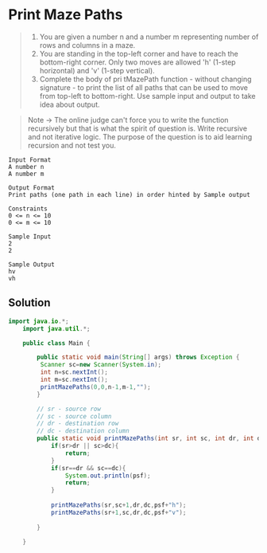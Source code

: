 # Print Maze Paths

> 1. You are given a number n and a number m representing number of rows and columns in a maze.
> 2. You are standing in the top-left corner and have to reach the bottom-right corner. Only two moves are allowed 'h' (1-step horizontal) and 'v' (1-step vertical).
> 3. Complete the body of pri tMazePath function - without changing signature - to print the list of all paths that can be used to move from top-left to bottom-right.
Use sample input and output to take idea about output.

> Note -> The online judge can't force you to write the function recursively but that is what the spirit of question is. Write recursive and not iterative logic. The purpose of the question is to aid learning recursion and not test you.
```text
Input Format
A number n
A number m

Output Format
Print paths (one path in each line) in order hinted by Sample output

Constraints
0 <= n <= 10
0 <= m <= 10

Sample Input
2
2

Sample Output
hv
vh
```
## Solution
```java
import java.io.*;
	import java.util.*;

	public class Main {

	    public static void main(String[] args) throws Exception {
         Scanner sc=new Scanner(System.in);
         int n=sc.nextInt();
         int m=sc.nextInt();
         printMazePaths(0,0,n-1,m-1,"");
	    }

	    // sr - source row
	    // sc - source column
	    // dr - destination row
	    // dc - destination column
	    public static void printMazePaths(int sr, int sc, int dr, int dc, String psf) {
	        if(sr>dr || sc>dc){
	            return;
	        }
	        if(sr==dr && sc==dc){
	            System.out.println(psf);
	            return;
	        }
	        
	        printMazePaths(sr,sc+1,dr,dc,psf+"h");
	        printMazePaths(sr+1,sc,dr,dc,psf+"v");
	        
	    }

	}
```
